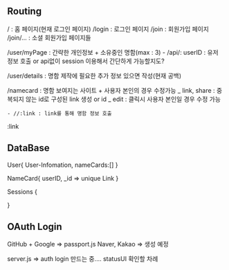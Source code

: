 ## Routing

/ : 홈 페이지(현재 로그인 페이지)
/login : 로그인 페이지
/join : 회원가입 페이지
/join/... : 소셜 회원가입 페이지들

/user/myPage : 간략한 개인정보 + 소유중인 명함(max : 3) - /api/: userID : 유저 정보 호출 or api없이 session 이용해서 간단하게 가능할지도?

/user/details : 명함 제작에 필요한 추가 정보 있으면 작성(현재 공백)

/namecard : 명함 보여지는 사이트 + 사용자 본인의 경우 수정가능
_ link, share : 중복되지 않는 id로 구성된 link 생성 or id
_ edit : 클릭시 사용자 본인일 경우 수정 가능

    - //:link : link를 통해 명함 정보 호출

:link

## DataBase

User{
User-Infomation,
nameCards:[]
}

NameCard{
userID,
\_id => unique Link
}

Sessions {

}

## OAuth Login

GitHub + Google => passport.js
Naver, Kakao => 생성 예정

server.js => auth login 만드는 중....
statusUI 확인할 차례
